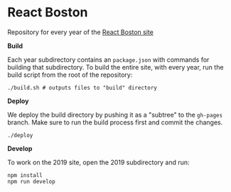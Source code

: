 # React Boston

Repository for every year of the [React Boston site](https://reactboston.com/)

**Build**

Each year subdirectory contains an `package.json` with commands for building that subdirectory. To build the entire site, with every year, run the build script from the root of the repository:

```
./build.sh # outputs files to "build" directory
```

**Deploy**

We deploy the build directory by pushing it as a "subtree" to the `gh-pages` branch. Make sure to run the build process first and commit the changes.

```
./deploy
```

**Develop**

To work on the 2019 site, open the 2019 subdirectory and run:

```
npm install
npm run develop
```
